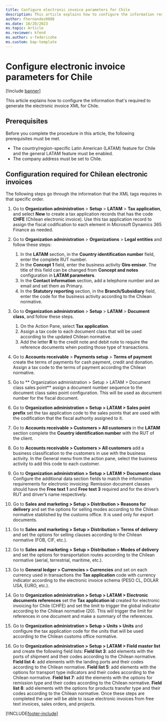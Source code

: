 ```yaml
---
title: Configure electronic invoice parameters for Chile
description: This article explains how to configure the information required to generate the electronic invoice XML for Chile. 
author: Fhernandez0088
ms.date: 10/20/2023
ms.topic: Article
ms.reviewer: kfend
ms.author: v-federicohe
ms.custom: bap-template
---
```


# Configure electronic invoice parameters for Chile

[!include [banner](../../includes/banner.md)]

This article explains how to configure the information that's required to generate the electronic invoice XML for Chile.

## Prerequisites
Before you complete the procedure in this article, the following prerequisites must be met.

- The country/region-specific Latin American (LATAM) feature for Chile and the general LATAM feature must be enabled.
- The company address must be set to Chile.

## Configuration required for Chilean electronic invoices

The following steps go through the information that the XML tags requires in that specific order.

1. Go to **Organization administration** > **Setup** > **LATAM** > **Tax application**, and select **New** to create a tax application records that has the code **CHFE** (Chilean electronic invoice). Use this tax application record to assign the fiscal codification to each element in Microsoft Dynamics 365 Finance as needed.
2. Go to **Organization administration** > **Organizations** > **Legal entities** and follow these steps:
 
   1. In the **LATAM** section, in the **Country identification number** field, enter the complete RUT number.
   2. In the **Concept 1** field, enter the business activity **Giro emisor**. The title of this field can be changed from **Concept and notes** configuration in **LATAM parameters**.
   3. In the **Contact information** section, add a telephone number and an email and set them as Primary.
   4. In the **Statutory reporting** section, in the **Branch/Subsidiary** field, enter the code for the business activity according to the Chilean normative.

3. Go to **Organization administration** > **Setup** > **LATAM** > **Document class**, and follow these steps.

   1. On the Action Pane, select **Tax application**. 
   2. Assign a tax code to each document class that will be used according to the updated Chilean normative.
   3. Add the letter **R** to the credit note and debit note to require the reference documents when posting those type of transactions.

4. Go to **Accounts receivable** > **Payments setup** > **Terms of payment** create the terms of payments for cash payment, credit and donation. Assign a tax code to the terms of payment according the Chilean normative.
9. Go to ** Organization administration > Setup > LATAM > Document class sales point** assign a document number sequence to the document class sales point configuration. This will be used as document number for the fiscal document.
10. Go to **Organization administration > Setup > LATAM > Sales point prefix** set the tax application code to the sales points that are used with the codification that the fiscal authority assigned to it.
11. Go to **Accounts receivable > Customers > All customers** in the **LATAM** section complete the **Country identification number** with the RUT of the client.
12. Go to **Accounts receivable > Customers > All customers** add a business classification to the customers in use with the business activity. In the General menu from the action pane, select the business activity to add this code to each customer.
13. Go to **Organization administration > Setup > LATAM > Document class** Configure the additional data section fields to match the information requirements for electronic invoicing:
Remission document classes should have the **Free text 1** and **Free text 3** required and for the driver’s RUT and driver’s name respectively. 
14. Go to **Sales and marketing > Setup > Distribution > Reasons for delivery** and set the options for selling modes according to the Chilean normative stablished by the customs office. It is used only for export documents.
15. Go to **Sales and marketing > Setup > Distribution > Terms of delivery** and set the options for selling clauses according to the Chilean normative (FOB, CIF, etc.).
16. Go to **Sales and marketing > Setup > Distribution > Modes of delivery** and set the options for transportation routes according to the Chilean normative (aerial, terrestrial, maritime, etc.).
17. Go to **General ledger > Currencies > Currencies** and set on each currency used in transactions the **Tax application** code with currency indicator according to the electronic invoice schema (PESO CL, DOLAR USA, EURO, etc.).	
18. Go to **Organization administration > Setup > LATAM > Electronic documents references** set the **Tax application id** created for electronic invoicing for Chile (CHFE) and set the limit to trigger the global indicator according to the Chilean normative (20). This will trigger the limit for references in one document and make a summary of the references.
19. Go to **Organization administration > Setup > Units > Units** and configure the tax application code for the units that will be used according to the Chilean customs office normative.
20. Go to **Organization administration > Setup > LATAM > Field master list** and create the following field lists:
**Field list 3**: add elements with the ports of shipment and their codes according to the Chilean normative.
**Field list 4**: add elements with the landing ports and their codes according to the Chilean normative.
**Field list 5**: add elements with the options for transport type indicators and their codes according to the Chilean normative.
**Field list 7**: add the elements with the options for remission type and their codes according to the Chilean normative.
**Field list 8**: add elements with the options for products transfer type and their codes according to the Chilean normative.
Once these steps are completed the user will be able to issue electronic invoices from free text invoices, sales orders, and projects.


[!INCLUDE[footer-include](../../../includes/footer-banner.md)]
